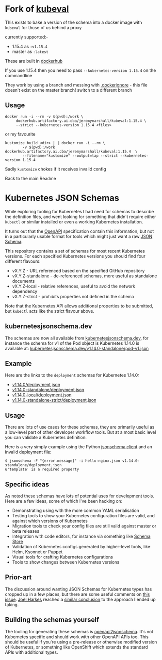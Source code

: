 # Fork of [kubeval]

This exists to bake a version of the schema into a docker image with `kubeval` for those of us behind a proxy

currently supported:-
* 1.15.4 as `:v1.15.4`
* master as `:latest`

These are built in [dockerhub]

If you use 1.15.4 then you need to pass `--kubernetes-version 1.15.4` on the commandline

They work by using a branch and messing with [.dockerignore] - this file doesn't exist on the master branch! switch to a different branch


## Usage 
```
docker run -i --rm -v $(pwd):/work \
     dockerhub.artifactory.ai.cba/jeremymarshall/kubeval:1.15.4 \
     --strict --kubernetes-version 1.15.4 <files> 
```

or my favourite
```
kustomize build <dir> | | docker run -i --rm \
        -v $(pwd):/work dockerhub.artifactory.ai.cba/jeremymarshall/kubeval:1.15.4  \
        --filename="kustomize" --output=tap --strict --kubernetes-version 1.15.4
```

Sadly `kustomize` chokes if it receives invalid config

Back to the main Readme

# Kubernetes JSON Schemas

While exploring tooling for Kubernetes I had need for schemas to
describe the definition files, and went looking for something that
didn't require either `kubectl` or similar installed or even a working
Kubernetes installation.

It turns out that the [OpenAPI](https://www.openapis.org/) specification
contain this information, but not in a particularly usable format for tools
which might just want a raw [JSON Schema](http://json-schema.org/).

This repository contains a set of schemas for most recent Kubernetes
versions. For each specified Kubernetes versions you should find four
different flavours:

* vX.Y.Z - URL referenced based on the specified GitHub repository
* vX.Y.Z-standalone - de-referenced schemas, more useful as standalone documents
* vX.Y.Z-local - relative references, useful to avoid the network dependency
* vX.Y.Z-strict - prohibits properties not defined in the schema

Note that the Kubernetes API allows additional properties to be submitted,
but `kubectl` acts like the strict flavour above.


## kubernetesjsonschema.dev

The schemas are now all available from [kubernetesjsonschema.dev](https://kubernetesjsonschema.dev), for instance
the schema for v1 of the Pod object is Kubernetes 1.14.0 is available at: [kubernetesjsonschema.dev/v1.14.0-standalone/pod-v1.json](https://kubernetesjsonschema.dev/v1.14.0-standalone/pod-v1.json)

## Example

Here are the links to the `deployment` schemas for Kubernetes 1.14.0:

* [v1.14.0/deployment.json](v1.14.0/deployment.json)
* [v1.14.0-standalone/deployment.json](v1.14.0-standalone/deployment.json)
* [v1.14.0-local/deployment.json](v1.14.0-local/deployment.json)
* [v1.14.0-standalone-strict/deployment.json](v1.14.0-standalone-strict/deployment.json)

## Usage

There are lots of use cases for these schemas, they are primarily useful as a
low-level part of other developer workflow tools. But at a most basic level you can
validate a Kubernetes definition.

Here is a very simply example using the Python [jsonschema client](https://github.com/Julian/jsonschema) and an invalid deployment file:

```
$ jsonschema -F "{error.message}" -i hello-nginx.json v1.14.0-standalone/deployment.json
u'template' is a required property
```

## Specific ideas

As noted these schemas have lots of potential uses for development
tools. Here are a few ideas, some of which I've been hacking on:

* Demonstrating using with the more common YAML serialisation
* Testing tools to show your Kubernetes configuration files are valid,
  and against which versions of Kubernetes
* Migration tools to check your config files are still valid against
  master or beta releases
* Integration with code editors, for instance via something like [Schema
  Store](http://schemastore.org/json/)
* Validation of Kubernetes configs generated by higher-level tools, like
  Helm, Ksonnet or Puppet
* Visual tools for crafting Kubernetes configurations
* Tools to show changes between Kubernetes versions


## Prior-art

The discussion around wanting JSON Schemas for Kubernetes types has
cropped up in a few places, but there are some useful comments on [this
issue](https://github.com/kubernetes/kubernetes/issues/14987).
[Joël Harkes](https://github.com/joelharkes) reached a [similar
conclusion](https://github.com/jbeda/kubernetes-detached/tree/master/api/doc)
to the approach I ended up taking.


## Building the schemas yourself

The tooling for generating these schemas is [openapi2jsonschema](https://github.com/garethr/openapi2jsonschema). 
It's not Kubernetes specific and should work with other OpenAPI
APIs too. This should be useful if you're using a pre-release or otherwise
modified version of Kubernetes, or something like OpenShift which extends the
standard APIs with additional types.

[kubeval]: https://github.com/instrumenta/kubeval
[dockerhub]: https://hub.docker.com/repository/docker/jeremymarshall/kubeval
[.dockerignore]: ./.dockerignore
